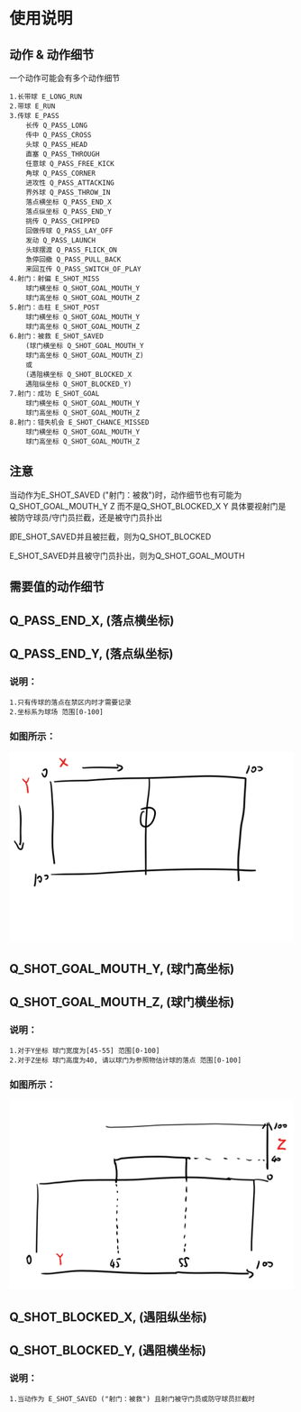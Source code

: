 # 使用说明


## 动作 & 动作细节
一个动作可能会有多个动作细节
    
    1.长带球 E_LONG_RUN
    2.带球 E_RUN
    3.传球 E_PASS
        长传 Q_PASS_LONG
        传中 Q_PASS_CROSS
        头球 Q_PASS_HEAD
        直塞 Q_PASS_THROUGH
        任意球 Q_PASS_FREE_KICK
        角球 Q_PASS_CORNER
        进攻性 Q_PASS_ATTACKING
        界外球 Q_PASS_THROW_IN
        落点横坐标 Q_PASS_END_X
        落点纵坐标 Q_PASS_END_Y
        挑传 Q_PASS_CHIPPED
        回做传球 Q_PASS_LAY_OFF
        发动 Q_PASS_LAUNCH
        头球摆渡 Q_PASS_FLICK_ON
        急停回撤 Q_PASS_PULL_BACK
        来回互传 Q_PASS_SWITCH_OF_PLAY
    4.射门：射偏 E_SHOT_MISS
        球门横坐标 Q_SHOT_GOAL_MOUTH_Y
        球门高坐标 Q_SHOT_GOAL_MOUTH_Z
    5.射门：击柱 E_SHOT_POST
        球门横坐标 Q_SHOT_GOAL_MOUTH_Y
        球门高坐标 Q_SHOT_GOAL_MOUTH_Z
    6.射门：被救 E_SHOT_SAVED
        (球门横坐标 Q_SHOT_GOAL_MOUTH_Y
        球门高坐标 Q_SHOT_GOAL_MOUTH_Z)
        或
        (遇阻横坐标 Q_SHOT_BLOCKED_X
        遇阻纵坐标 Q_SHOT_BLOCKED_Y)
    7.射门：成功 E_SHOT_GOAL
        球门横坐标 Q_SHOT_GOAL_MOUTH_Y
        球门高坐标 Q_SHOT_GOAL_MOUTH_Z
    8.射门：错失机会 E_SHOT_CHANCE_MISSED
        球门横坐标 Q_SHOT_GOAL_MOUTH_Y
        球门高坐标 Q_SHOT_GOAL_MOUTH_Z

## **注意**

当动作为E_SHOT_SAVED ("射门：被救")时，动作细节也有可能为Q_SHOT_GOAL_MOUTH_Y Z 而不是Q_SHOT_BLOCKED_X Y 具体要视射门是被防守球员/守门员拦截，还是被守门员扑出

即E_SHOT_SAVED并且被拦截，则为Q_SHOT_BLOCKED

E_SHOT_SAVED并且被守门员扑出，则为Q_SHOT_GOAL_MOUTH
## 需要值的动作细节
## Q_PASS_END_X, (落点横坐标)
## Q_PASS_END_Y, (落点纵坐标)
### 说明：
    1.只有传球的落点在禁区内时才需要记录
    2.坐标系为球场 范围[0-100]
### 如图所示：
![](./picture/soccer1.png)

## Q_SHOT_GOAL_MOUTH_Y, (球门高坐标)
## Q_SHOT_GOAL_MOUTH_Z, (球门横坐标)
### 说明：
    1.对于Y坐标 球门宽度为[45-55] 范围[0-100]
    2.对于Z坐标 球门高度为40, 请以球门为参照物估计球的落点 范围[0-100]
### 如图所示：
![](./picture/soccer2.png)
## Q_SHOT_BLOCKED_X, (遇阻纵坐标)
## Q_SHOT_BLOCKED_Y, (遇阻横坐标)
### 说明：
    1.当动作为 E_SHOT_SAVED ("射门：被救") 且射门被守门员或防守球员拦截时

